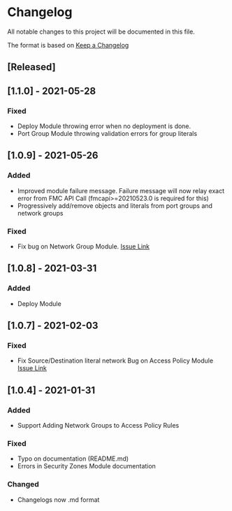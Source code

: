# Changelog

All notable changes to this project will be documented in this file.

The format is based on [Keep a Changelog](https://keepachangelog.com/en/1.0.0/)

## [Released]

## [1.1.0] - 2021-05-28

### Fixed

- Deploy Module throwing error when no deployment is done.
- Port Group Module throwing validation errors for group literals

## [1.0.9] - 2021-05-26

### Added
- Improved module failure message. Failure message will now relay exact error from FMC API Call (fmcapi>=20210523.0 is required for this)
- Progressively add/remove objects and literals from port groups and network groups

### Fixed
- Fix bug on Network Group Module. [Issue Link](https://github.com/nibss-dev/fmc_collections/issues/8)
## [1.0.8] - 2021-03-31

### Added
- Deploy Module

## [1.0.7] - 2021-02-03

### Fixed
- Fix Source/Destination literal network Bug on Access Policy Module [Issue Link](https://github.com/nibss-dev/fmc_collections/issues/5)

## [1.0.4] - 2021-01-31

### Added
- Support Adding Network Groups to Access Policy Rules

### Fixed
- Typo on documentation (README.md)
- Errors in Security Zones Module documentation

### Changed
- Changelogs now .md format